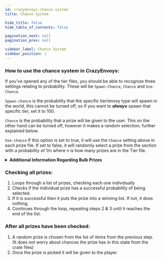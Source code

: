 ```yaml
---
id: crazyenvoys-chance-system
title: Chance System

hide_title: false
hide_table_of_contents: false

pagination_next: null
pagination_prev: null

sidebar_label: Chance System
sidebar_position: 1
---
```

### How to use the chance system in CrazyEnvoys:
If you've opened any of the tier files, you should be able to recognize three settings relating to probability. These will be `Spawn-Chance`, `Chance` and `Use-Chance`.

`Spawn-chance` is the probability that the specific tier/envoy type will spawn in the world, this cannot be turned off, so if you want to **_always_** spawn that specific tier, set it to 100. 

`Chance` is the probability that a prize will be given to the user. This on the other hand can be turned off, however it makes a random selection; further explained below. 

`Use-chance` If this option is set to true, it will use the `Chance` setting above in each prize file. If set to false, it will randomly select a prize from the section with a probability of 1/n where n is how many prizes are in the Tier file.

<details>
<summary><b>Additional Information Regarding Bulk Prizes</b></summary>

If you have multiple prizes, and do not have the setting `Bulk-Prizes.Toggle` set to `false` and a prize has 100% probability, there is no other chance for another prize to be selected. Set to `true` for this to allow for a guaranteed selection of at least one prize and the chance for however many more. 

If you want to give a specific prize every time AND an additional chance/random prize set `Chance` to 100 and configure your file to reflect the following
```yml
Bulk-Prizes:
   Toggle: true
   Random: true
   MaxBulk: 2
```
</details>

### Checking all prizes:
1. Loops through a list of prizes, checking each one individually
2. Checks if the individual prize has a successful probability of being selected.
3. If it is successful then it puts the prize into a winning list. If not, it does nothing.
4. Continues through the loop, repeating steps 2 & 3 until it reaches the end of the list.

### After all prizes have been checked:
1. A random prize is chosen from the list of items from the previous step. (It does not worry about chances the prize has in this state from the crate files)
2. Once the prize is picked it will be given to the player.